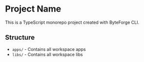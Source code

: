 # Project Name

This is a TypeScript monorepo project created with ByteForge CLI.

## Structure

- `apps/` - Contains all workspace apps
- `libs/` - Contains all workspace libs